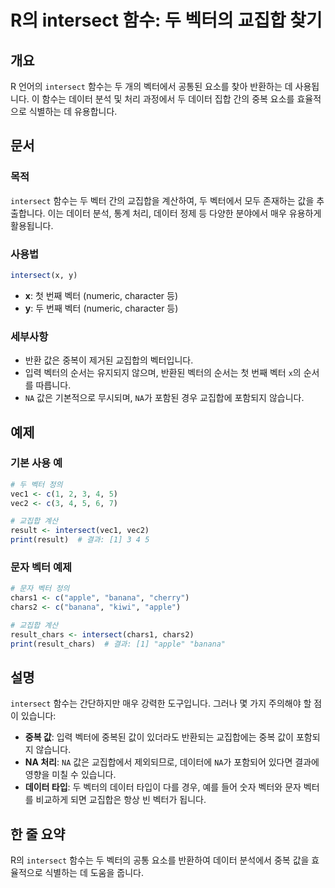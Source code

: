 <!--
Meta Description: # R의 intersect 함수: 두 벡터의 교집합 찾기 ## 개요 R 언어의 `intersect` 함수는 두 개의 벡터에서 공통된 요소를 찾아 반환하는 데 사용됩니다. 이 함수는 데이터 분석 및 처리 과정에서 두 데이터 집합 간의 중복 요소를 효율적으로 식별하는 데 ...
Meta Keywords: intersect, 데이터, 벡터의, 함수는, 교집합
-->

# R의 intersect 함수: 두 벡터의 교집합 찾기

## 개요
R 언어의 `intersect` 함수는 두 개의 벡터에서 공통된 요소를 찾아 반환하는 데 사용됩니다. 이 함수는 데이터 분석 및 처리 과정에서 두 데이터 집합 간의 중복 요소를 효율적으로 식별하는 데 유용합니다.

## 문서
### 목적
`intersect` 함수는 두 벡터 간의 교집합을 계산하여, 두 벡터에서 모두 존재하는 값을 추출합니다. 이는 데이터 분석, 통계 처리, 데이터 정제 등 다양한 분야에서 매우 유용하게 활용됩니다.

### 사용법
```R
intersect(x, y)
```

- **x**: 첫 번째 벡터 (numeric, character 등)
- **y**: 두 번째 벡터 (numeric, character 등)

### 세부사항
- 반환 값은 중복이 제거된 교집합의 벡터입니다.
- 입력 벡터의 순서는 유지되지 않으며, 반환된 벡터의 순서는 첫 번째 벡터 `x`의 순서를 따릅니다.
- `NA` 값은 기본적으로 무시되며, `NA`가 포함된 경우 교집합에 포함되지 않습니다.

## 예제
### 기본 사용 예
```R
# 두 벡터 정의
vec1 <- c(1, 2, 3, 4, 5)
vec2 <- c(3, 4, 5, 6, 7)

# 교집합 계산
result <- intersect(vec1, vec2)
print(result)  # 결과: [1] 3 4 5
```

### 문자 벡터 예제
```R
# 문자 벡터 정의
chars1 <- c("apple", "banana", "cherry")
chars2 <- c("banana", "kiwi", "apple")

# 교집합 계산
result_chars <- intersect(chars1, chars2)
print(result_chars)  # 결과: [1] "apple" "banana"
```

## 설명
`intersect` 함수는 간단하지만 매우 강력한 도구입니다. 그러나 몇 가지 주의해야 할 점이 있습니다:

- **중복 값**: 입력 벡터에 중복된 값이 있더라도 반환되는 교집합에는 중복 값이 포함되지 않습니다.
- **NA 처리**: `NA` 값은 교집합에서 제외되므로, 데이터에 `NA`가 포함되어 있다면 결과에 영향을 미칠 수 있습니다.
- **데이터 타입**: 두 벡터의 데이터 타입이 다를 경우, 예를 들어 숫자 벡터와 문자 벡터를 비교하게 되면 교집합은 항상 빈 벡터가 됩니다.

## 한 줄 요약
R의 `intersect` 함수는 두 벡터의 공통 요소를 반환하여 데이터 분석에서 중복 값을 효율적으로 식별하는 데 도움을 줍니다.